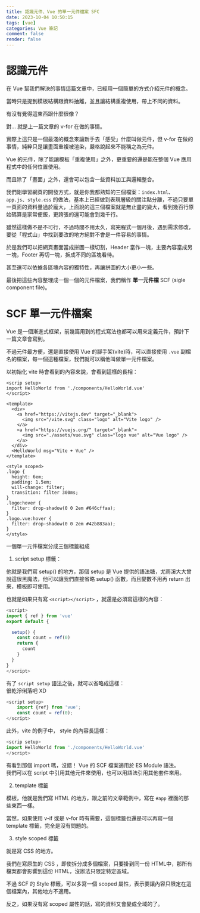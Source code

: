 ```yaml
---
title: 認識元件、Vue 的單一元件檔案 SFC
date: 2023-10-04 10:50:15
tags: [vue]
categories: Vue 筆記
comment: false
render: false
---
```


# 認識元件

在 Vue 幫我們解決的事情這篇文章中，已經用一個簡單的方式介紹元件的概念。

當時只是提到模板結構跟資料抽離，並且讓結構重複使用，帶上不同的資料。

有沒有覺得這東西跟什麼很像？

對... 就是上一篇文章的 v-for 在做的事情。

實際上這只是一個最淺的概念來讓新手去「感受」什麼叫做元件，但 v-for 在做的事情，純粹只是讓畫面重複被渲染，嚴格說起來不能稱之為元件。

Vue 的元件，除了能讓模板「重複使用」之外，更重要的還是能在整個 Vue 應用程式中的任何位置使用。

而且除了「畫面」之外，還會可以包含一些資料加工與邏輯整合。

我們剛學習網頁的開發方式，就是你我都熟知的三個檔案：`index.html`、`app.js`、`style.css` 的做法，基本上已經做到表現層級的關注點分離，不過只要單一頁面的資料量過於龐大，上面說的這三個檔案就是無止盡的變大，看到幾百行原始碼算是家常便飯，更誇張的還可能會到幾千行。

雖然這樣做不是不可行，不過時間不用太久，寫完程式一個月後，遇到需求修改，要從「程式山」中找到要改的地方絕對不會是一件容易的事情。

於是我們可以把網頁畫面當成拼圖一樣切割，Header 當作一塊，主要內容當成另一塊，Footer 再切一塊，拆成不同的區塊看待。

甚至還可以依據各區塊內容的獨特性，再讓拼圖的大小更小一些。

最後把這些內容整理成一個一個的元件檔案，我們稱作 **單一元件檔** SCF (sigle component file)。

# SCF 單一元件檔案

Vue 是一個漸進式框架，前幾篇用到的程式寫法也都可以用來定義元件，預計下一篇文章會寫到。

不過元件最方便，還是直接使用 Vue 的腳手架(vite)時，可以直接使用 `.vue` 副檔名的檔案，每一個這種檔案，我們就可以稱他叫做單一元件檔案。

以初始化 vite 時會看到的內容來說，會看到這樣的長相：

```
<scrip setup>
import HelloWorld from './components/HelloWorld.vue'
</script>

<template>
  <div>
    <a href="https://vitejs.dev" target="_blank">
      <img src="/vite.svg" class="logo" alt="Vite logo" />
    </a>
    <a href="https://vuejs.org/" target="_blank">
      <img src="./assets/vue.svg" class="logo vue" alt="Vue logo" />
    </a>
  </div>
  <HelloWorld msg="Vite + Vue" />
</template>

<style scoped>
.logo {
  height: 6em;
  padding: 1.5em;
  will-change: filter;
  transition: filter 300ms;
}
.logo:hover {
  filter: drop-shadow(0 0 2em #646cffaa);
}
.logo.vue:hover {
  filter: drop-shadow(0 0 2em #42b883aa);
}
</style>
```

一個單一元件檔案分成三個標籤組成

1. script setup 標籤：  

他就是我們寫 setup() 的地方，那個 setup 是 Vue 提供的語法糖，尤雨溪大大曾說這很黑魔法，他可以讓我們直接省略 setup() 函數，而且變數不用再 return 出來，模板即可使用。

也就是如果只有寫 `<script></script>` ，就還是必須寫這樣的內容：

```js
<script>
import { ref } from 'vue'
export default {

  setup() {
    const count = ref(0)
    return {
      count
    }
  }
}
</script>
```

有了 `script setup` 語法之後，就可以省略成這樣：  
很乾淨俐落吧 XD

```js
<script setup>
    import {ref} from 'vue';
    const count = ref(0);
</script>
```


此外，vite 的例子中， style 的內容長這樣：
```js
<scrip setup>
import HelloWorld from './components/HelloWorld.vue'
</script>
```
有看到那個 import 嗎，沒錯！ Vue 的 SCF 檔案適用於 ES Module 語法。  
我們可以在 script 中引用其他元件來使用，也可以用語法引用其他套件來用。


2. template 標籤  

模板，他就是我們寫 HTML 的地方，跟之前的文章範例中，寫在 `#app` 裡面的那些東西一樣。

當然，如果使用 v-if 或是 v-for 時有需要，這個標籤也還是可以再寫一個 template 標籤，完全是沒有問題的。

3. style scoped 標籤  

就是寫 CSS 的地方。

我們在寫原生的 CSS ，即使拆分成多個檔案，只要掛到同一份 HTML中，那所有檔案都會影響到這份 HTML，沒辦法只限定特定區域。

不過 SCF 的 Style 標籤，可以多寫一個 scoped 屬性，表示要讓內容只限定在這個檔案內，其他地方不適用。

反之，如果沒有寫 scoped 屬性的話，寫的資料又會變成全域的了。